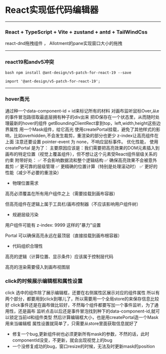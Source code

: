 # React实现低代码编辑器
---
### React + TypeScript + Vite + zustand + antd + TailWindCss
react-dnd拖拽组件 ， Allotment的pane实现窗口大小的拖拽

---

### react19和andv5冲突
`bash
npm install @ant-design/v5-patch-for-react-19 --save
`

`
import '@ant-design/v5-patch-for-react-19';
`

---

### hover高光
通过种一个data-component-id = id来标记所有的材料
对画布监听鼠标Over,从e的事件冒泡路径取最底层拥有种子的div出来
把ID保存在一个状态里，从而随时处理最新的hover的组件
getBoundingClientRect拿到top，left,width,height这些边界属性
用一个Mask组件，给它高光
使用createPortal挂载，避免了其他样式的影响，比如overhidden,不会发生裁剪，重渲染的部分也更少
z-index让高亮组件在上面
注意还要设置 pointer-event 为 none，不响应鼠标事件。
优化性能，
使用 createPortal 是为了：
主要原因应该是：我们需要把高亮效果的DOM元素插入到画布的特定位置（视觉上覆盖组件），但不想让这个元素受React组件层级关系的约束
附带好处：
✅ 不会影响数据流和整个逻辑结构
✅ 确保高亮效果不会被意外裁剪
✅ 更可靠的层级管理
✅ 更精确的位置计算（特别是处理滚动时）
✅ 更好的性能（减少不必要的重渲染）
- 物理位置需求

高亮必须覆盖在所有用户组件之上（需要挂载到画布容器）

但高亮组件在逻辑上属于工具栏/画布控制器（不应该影响用户组件树）

- 规避层级污染

用户组件可能有 z-index: 9999 这样的"暴力"设置

Portal 可以确保高亮永远在最顶层（直接挂载到画布根容器）

- 代码组织合理性

高亮的逻辑（计算位置、显示条件）应该属于控制层代码

高亮的渲染需要侵入到画布视图层

### click的时候展示编辑框和属性设置
click 选中的组件除了展示编辑框，还要在右侧属性区展示对应的组件属性
所以有两个部分，都要用到click到哪儿了，所以需要用一个全局store的来保存信息比较好
click事件还是在画布做比较好，不然每个组件都要写加一个事件监听，为了通用性，还是画布
监听点击以后还是事件冒泡找到种下的data-component-id,就可以锁定当前id和组件类型
然后计算编辑框大小，也是用createPortal造一个Mask用来当编辑框
属性设置就简单了，只需要从store里面获取信息就好了

- 修复一个bug,更新组件树也必须更新所有mask的参数，不然的话，此时componentId没变，不更新，就会出现视觉上的bug
- 一个没修复成功的bug，窗口resize的时候，无法及时更新mask的position